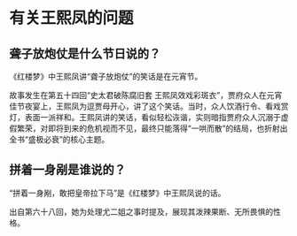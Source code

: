 # 有关王熙凤的问题

## 聋子放炮仗是什么节日说的？

《红楼梦》中王熙凤讲“聋子放炮仗”的笑话是在元宵节。
 
故事发生在第五十四回“史太君破陈腐旧套 王熙凤效戏彩斑衣”，贾府众人在元宵佳节夜宴上，王熙凤为逗贾母开心，讲了这个笑话。当时，众人饮酒行令、看戏赏灯，表面一派祥和。王熙凤讲的笑话，看似轻松诙谐，实则暗指贾府众人沉溺于虚假繁荣，对即将到来的危机视而不见，最终只能落得“一哄而散”的结局，也折射出全书“盛极必衰”的核心主题。

## 拼着一身剐是谁说的？

“拼着一身剐，敢把皇帝拉下马”是《红楼梦》中王熙凤说的话。

出自第六十八回，她为处理尤二姐之事时提及，展现其泼辣果断、无所畏惧的性格。

